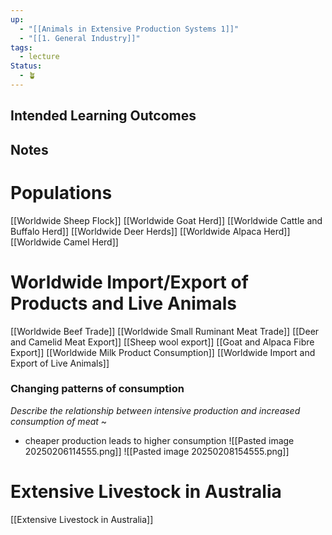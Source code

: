 ```yaml
---
up:
  - "[[Animals in Extensive Production Systems 1]]"
  - "[[1. General Industry]]"
tags:
  - lecture
Status:
  - 🪴
---
```

## Intended Learning Outcomes

## Notes
# Populations
[[Worldwide Sheep Flock]]
[[Worldwide Goat Herd]]
[[Worldwide Cattle and Buffalo Herd]]
[[Worldwide Deer Herds]]
[[Worldwide Alpaca Herd]]
[[Worldwide Camel Herd]]


# Worldwide Import/Export of Products and Live Animals
[[Worldwide Beef Trade]]
[[Worldwide Small Ruminant Meat Trade]]
[[Deer and Camelid Meat Export]]
[[Sheep wool export]]
[[Goat and Alpaca Fibre Export]]
[[Worldwide Milk Product Consumption]]
[[Worldwide Import and Export of Live Animals]]

### Changing patterns of consumption
*Describe the relationship between intensive production and increased consumption of meat*
~
- cheaper production leads to higher consumption
![[Pasted image 20250206114555.png]]
![[Pasted image 20250208154555.png]]

# Extensive Livestock in Australia
[[Extensive Livestock in Australia]]